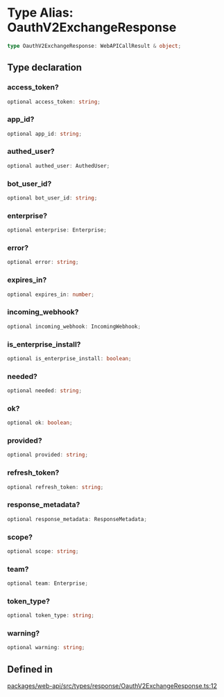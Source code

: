 # Type Alias: OauthV2ExchangeResponse

```ts
type OauthV2ExchangeResponse: WebAPICallResult & object;
```

## Type declaration

### access\_token?

```ts
optional access_token: string;
```

### app\_id?

```ts
optional app_id: string;
```

### authed\_user?

```ts
optional authed_user: AuthedUser;
```

### bot\_user\_id?

```ts
optional bot_user_id: string;
```

### enterprise?

```ts
optional enterprise: Enterprise;
```

### error?

```ts
optional error: string;
```

### expires\_in?

```ts
optional expires_in: number;
```

### incoming\_webhook?

```ts
optional incoming_webhook: IncomingWebhook;
```

### is\_enterprise\_install?

```ts
optional is_enterprise_install: boolean;
```

### needed?

```ts
optional needed: string;
```

### ok?

```ts
optional ok: boolean;
```

### provided?

```ts
optional provided: string;
```

### refresh\_token?

```ts
optional refresh_token: string;
```

### response\_metadata?

```ts
optional response_metadata: ResponseMetadata;
```

### scope?

```ts
optional scope: string;
```

### team?

```ts
optional team: Enterprise;
```

### token\_type?

```ts
optional token_type: string;
```

### warning?

```ts
optional warning: string;
```

## Defined in

[packages/web-api/src/types/response/OauthV2ExchangeResponse.ts:12](https://github.com/slackapi/node-slack-sdk/blob/c15385ef93ccdde9702f52f7d1f445999203d794/packages/web-api/src/types/response/OauthV2ExchangeResponse.ts#L12)
